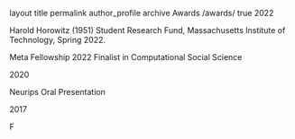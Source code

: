layout	title	permalink	author_profile
archive
Awards
/awards/
true
2022

Harold Horowitz (1951) Student Research Fund, Massachusetts Institute of Technology, Spring 2022.

Meta Fellowship 2022 Finalist in Computational Social Science

2020

Neurips Oral Presentation

2017

F
